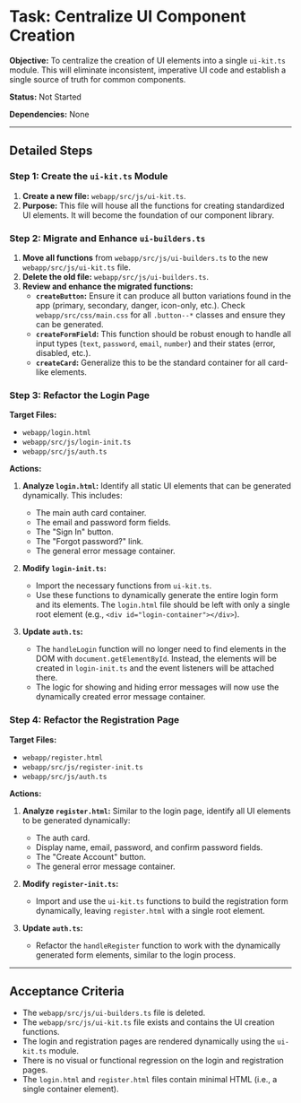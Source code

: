 # Task: Centralize UI Component Creation

**Objective:** To centralize the creation of UI elements into a single `ui-kit.ts` module. This will eliminate inconsistent, imperative UI code and establish a single source of truth for common components.

**Status:** Not Started

**Dependencies:** None

---

## Detailed Steps

### Step 1: Create the `ui-kit.ts` Module

1.  **Create a new file:** `webapp/src/js/ui-kit.ts`.
2.  **Purpose:** This file will house all the functions for creating standardized UI elements. It will become the foundation of our component library.

### Step 2: Migrate and Enhance `ui-builders.ts`

1.  **Move all functions** from `webapp/src/js/ui-builders.ts` to the new `webapp/src/js/ui-kit.ts` file.
2.  **Delete the old file:** `webapp/src/js/ui-builders.ts`.
3.  **Review and enhance the migrated functions:**
    *   **`createButton`:** Ensure it can produce all button variations found in the app (primary, secondary, danger, icon-only, etc.). Check `webapp/src/css/main.css` for all `.button--*` classes and ensure they can be generated.
    *   **`createFormField`:** This function should be robust enough to handle all input types (`text`, `password`, `email`, `number`) and their states (error, disabled, etc.).
    *   **`createCard`:** Generalize this to be the standard container for all card-like elements.

### Step 3: Refactor the Login Page

**Target Files:**
*   `webapp/login.html`
*   `webapp/src/js/login-init.ts`
*   `webapp/src/js/auth.ts`

**Actions:**

1.  **Analyze `login.html`:** Identify all static UI elements that can be generated dynamically. This includes:
    *   The main auth card container.
    *   The email and password form fields.
    *   The "Sign In" button.
    *   The "Forgot password?" link.
    *   The general error message container.

2.  **Modify `login-init.ts`:**
    *   Import the necessary functions from `ui-kit.ts`.
    *   Use these functions to dynamically generate the entire login form and its elements. The `login.html` file should be left with only a single root element (e.g., `<div id="login-container"></div>`).

3.  **Update `auth.ts`:**
    *   The `handleLogin` function will no longer need to find elements in the DOM with `document.getElementById`. Instead, the elements will be created in `login-init.ts` and the event listeners will be attached there.
    *   The logic for showing and hiding error messages will now use the dynamically created error message container.

### Step 4: Refactor the Registration Page

**Target Files:**
*   `webapp/register.html`
*   `webapp/src/js/register-init.ts`
*   `webapp/src/js/auth.ts`

**Actions:**

1.  **Analyze `register.html`:** Similar to the login page, identify all UI elements to be generated dynamically:
    *   The auth card.
    *   Display name, email, password, and confirm password fields.
    *   The "Create Account" button.
    *   The general error message container.

2.  **Modify `register-init.ts`:**
    *   Import and use the `ui-kit.ts` functions to build the registration form dynamically, leaving `register.html` with a single root element.

3.  **Update `auth.ts`:**
    *   Refactor the `handleRegister` function to work with the dynamically generated form elements, similar to the login process.

---

## Acceptance Criteria

*   The `webapp/src/js/ui-builders.ts` file is deleted.
*   The `webapp/src/js/ui-kit.ts` file exists and contains the UI creation functions.
*   The login and registration pages are rendered dynamically using the `ui-kit.ts` module.
*   There is no visual or functional regression on the login and registration pages.
*   The `login.html` and `register.html` files contain minimal HTML (i.e., a single container element).